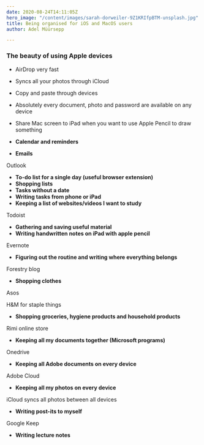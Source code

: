 ```yaml
---
date: 2020-08-24T14:11:05Z
hero_image: "/content/images/sarah-dorweiler-9Z1KRIfpBTM-unsplash.jpg"
title: Being organised for iOS and MacOS users
author: Adel Müürsepp

---
```

### The beauty of using Apple devices

* AirDrop very fast
* Syncs all your photos through iCloud
* Copy and paste through devices 
* Absolutely every document, photo and password are available on any device
* Share Mac screen to iPad when you want to use Apple Pencil to draw something

* **Calendar and reminders**
* **Emails**

Outlook

* **To-do list for a single day (useful browser extension)**
* **Shopping lists**
* **Tasks without a date**
* **Writing tasks from phone or iPad**
* **Keeping a list of websites/videos I want to study**

Todoist

* **Gathering and saving useful material**
* **Writing handwritten notes on iPad with apple pencil**

Evernote

* **Figuring out the routine and writing where everything belongs**

Forestry blog

* **Shopping clothes**

Asos

H&M for staple things

* **Shopping groceries, hygiene products and household products**

Rimi online store

* **Keeping all my documents together (Microsoft programs)**

Onedrive

* **Keeping all Adobe documents on every device**

Adobe Cloud

* **Keeping all my photos on every device**

iCloud syncs all photos between all devices

* **Writing post-its to myself**

Google Keep

* **Writing lecture notes**